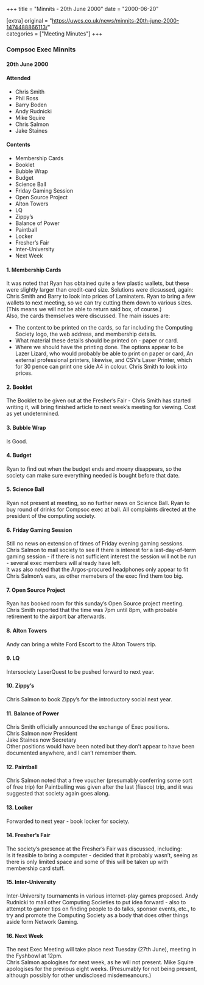 +++
title = "Minnits - 20th June 2000"
date = "2000-06-20"

[extra]
original = "https://uwcs.co.uk/news/minnits-20th-june-2000-1474488866113/"    
categories = ["Meeting Minutes"]
+++

### Compsoc Exec Minnits

#### 20th June 2000

#### Attended

  - Chris Smith
  - Phil Ross
  - Barry Boden
  - Andy Rudnicki
  - Mike Squire
  - Chris Salmon
  - Jake Staines

#### Contents

  - Membership Cards
  - Booklet
  - Bubble Wrap
  - Budget
  - Science Ball
  - Friday Gaming Session
  - Open Source Project
  - Alton Towers
  - LQ
  - Zippy’s
  - Balance of Power
  - Paintball
  - Locker
  - Fresher’s Fair
  - Inter-University
  - Next Week

#### 1\. Membership Cards

It was noted that Ryan has obtained quite a few plastic wallets, but these were slightly larger than credit-card size. Solutions were dicsussed, again:  
Chris Smith and Barry to look into prices of Laminaters. Ryan to bring a few wallets to next meeting, so we can try cutting them down to various sizes. (This means we will not be able to return said box, of course.)  
Also, the cards themselves were discussed. The main issues are:

  - The content to be printed on the cards, so far including the Computing Society logo, the web address, and membership details.
  - What material these details should be printed on - paper or card.
  - Where we should have the printing done. The options appear to be Lazer Lizard, who would probably be able to print on paper or card, An external professional printers, likewise, and CSV’s Laser Printer, which for 30 pence can print one side A4 in colour. Chris Smith to look into prices.

#### 2\. Booklet

The Booklet to be given out at the Fresher’s Fair - Chris Smith has started writing it, will bring finished article to next week’s meeting for viewing. Cost as yet undetermined.

#### 3\. Bubble Wrap

Is Good.

#### 4\. Budget

Ryan to find out when the budget ends and moeny disappears, so the society can make sure everything needed is bought before that date.

#### 5\. Science Ball

Ryan not present at meeting, so no further news on Science Ball. Ryan to buy round of drinks for Compsoc exec at ball. All complaints directed at the president of the computing society.

#### 6\. Friday Gaming Session

Still no news on extension of times of Friday evening gaming sessions. Chris Salmon to mail society to see if there is interest for a last-day-of-term gaming session - if there is not sufficient interest the session will not be run - several exec members will already have left.  
It was also noted that the Argos-procured headphones only appear to fit Chris Salmon’s ears, as other memebers of the exec find them too big.

#### 7\. Open Source Project

Ryan has booked room for this sunday’s Open Source project meeting. Chris Smith reported that the time was 7pm until 8pm, with probable retirement to the airport bar afterwards.

#### 8\. Alton Towers

Andy can bring a white Ford Escort to the Alton Towers trip.

#### 9\. LQ

Intersociety LaserQuest to be pushed forward to next year.

#### 10\. Zippy’s

Chris Salmon to book Zippy’s for the introductory social next year.

#### 11\. Balance of Power

Chris Smith officially announced the exchange of Exec positions.  
Chris Salmon now President  
Jake Staines now Secretary  
Other positions would have been noted but they don’t appear to have been documented anywhere, and I can’t remember them.

#### 12\. Paintball

Chris Salmon noted that a free voucher (presumably conferring some sort of free trip) for Paintballing was given after the last (fiasco) trip, and it was suggested that society again goes along.

#### 13\. Locker

Forwarded to next year - book locker for society.

#### 14\. Fresher’s Fair

The society’s presence at the Fresher’s Fair was discussed, including:  
Is it feasible to bring a computer - decided that it probably wasn’t, seeing as there is only limited space and some of this will be taken up with membership card stuff.

#### 15\. Inter-University

Inter-University tournaments in various internet-play games proposed. Andy Rudnicki to mail other Computing Societies to put idea forward - also to attempt to garner tips on finding people to do talks, sponsor events, etc., to try and promote the Computing Society as a body that does other things aside form Network Gaming.

#### 16\. Next Week

The next Exec Meeting will take place next Tuesday (27th June), meeting in the Fyshbowl at 12pm.  
Chris Salmon apologises for next week, as he will not present. Mike Squire apologises for the previous eight weeks. (Presumably for not being present, although possibly for other undisclosed misdemeanours.)

